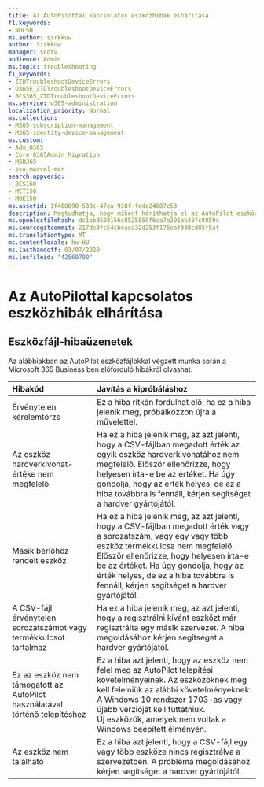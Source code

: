 ```yaml
---
title: Az AutoPilottal kapcsolatos eszközhibák elhárítása
f1.keywords:
- NOCSH
ms.author: sirkkuw
author: Sirkkuw
manager: scotv
audience: Admin
ms.topic: troubleshooting
f1_keywords:
- ZTDTroubleshootDeviceErrors
- O365E_ZTDTroubleshootDeviceErrors
- BCS365_ZTDTroubleshootDeviceErrors
ms.service: o365-administration
localization_priority: Normal
ms.collection:
- M365-subscription-management
- M365-identity-device-management
ms.custom:
- Adm_O365
- Core_O365Admin_Migration
- MSB365
- seo-marvel-mar
search.appverid:
- BCS160
- MET150
- MOE150
ms.assetid: 1f468690-530c-47ea-918f-fede24607c53
description: Megtudhatja, hogy miként háríthatja el az AutoPilot eszközfájljainak használata során a Microsoft 365 Vállalati verzióban előforduló hibákat.
ms.openlocfilehash: dc1abd508156c8525859f6ca7e291ab38fc8859c
ms.sourcegitcommit: 217de0fc54cbeaea32d253f175eaf338cd85f5af
ms.translationtype: MT
ms.contentlocale: hu-HU
ms.lasthandoff: 03/07/2020
ms.locfileid: "42560700"
---
```

# <a name="troubleshoot-autopilot-device-errors"></a>Az AutoPilottal kapcsolatos eszközhibák elhárítása

## <a name="device-file-error-messages"></a>Eszközfájl-hibaüzenetek

Az alábbiakban az AutoPilot eszközfájlokkal végzett munka során a Microsoft 365 Business ben előforduló hibákról olvashat. 
  
|**Hibakód**|**Javítás a kipróbáláshoz**|
|:-----|:-----|
|Érvénytelen kérelemtörzs  <br/> |Ez a hiba ritkán fordulhat elő, ha ez a hiba jelenik meg, próbálkozzon újra a művelettel.  <br/> |
|Az eszköz hardverkivonat-értéke nem megfelelő.  <br/> |Ha ez a hiba jelenik meg, az azt jelenti, hogy a CSV-fájlban megadott érték az egyik eszköz hardverkivonatához nem megfelelő. Először ellenőrizze, hogy helyesen írta-e be az értéket. Ha úgy gondolja, hogy az érték helyes, de ez a hiba továbbra is fennáll, kérjen segítséget a hardver gyártójától.  <br/> |
|Másik bérlőhöz rendelt eszköz  <br/> |Ha ez a hiba jelenik meg, az azt jelenti, hogy a CSV-fájlban megadott érték vagy a sorozatszám, vagy egy vagy több eszköz termékkulcsa nem megfelelő. Először ellenőrizze, hogy helyesen írta-e be az értéket. Ha úgy gondolja, hogy az érték helyes, de ez a hiba továbbra is fennáll, kérjen segítséget a hardver gyártójától.  <br/> |
|A CSV-fájl érvénytelen sorozatszámot vagy termékkulcsot tartalmaz  <br/> |Ha ez a hiba jelenik meg, az azt jelenti, hogy a regisztrálni kívánt eszközt már regisztrálta egy másik szervezet. A hiba megoldásához kérjen segítséget a hardver gyártójától.  <br/> |
|Ez az eszköz nem támogatott az AutoPilot használatával történő telepítéshez  <br/> | Ez a hiba azt jelenti, hogy az eszköz nem felel meg az AutoPilot telepítési követelményeinek. Az eszközöknek meg kell felelniük az alábbi követelményeknek:  <br/>  A Windows 10 rendszer 1703-as vagy újabb verzióját kell futtatniuk.  <br/>  Új eszközök, amelyek nem voltak a Windows beépített élményén.  <br/> |
|Az eszköz nem található  <br/> |Ez a hiba azt jelenti, hogy a CSV-fájl egy vagy több eszköze nincs regisztrálva a szervezetben. A probléma megoldásához kérjen segítséget a hardver gyártójától.  <br/> |
